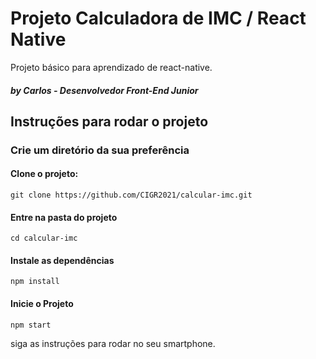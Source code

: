 # Projeto Calculadora de IMC / React Native

Projeto básico para aprendizado de react-native.

##### by Carlos - Desenvolvedor Front-End Junior

## Instruções para rodar o projeto
### Crie um diretório da sua preferência
#### Clone o projeto:
    git clone https://github.com/CIGR2021/calcular-imc.git
#### Entre na pasta do projeto
    cd calcular-imc
#### Instale as dependências
    npm install
#### Inicie o Projeto
    npm start
siga as instruções para rodar no seu smartphone.
